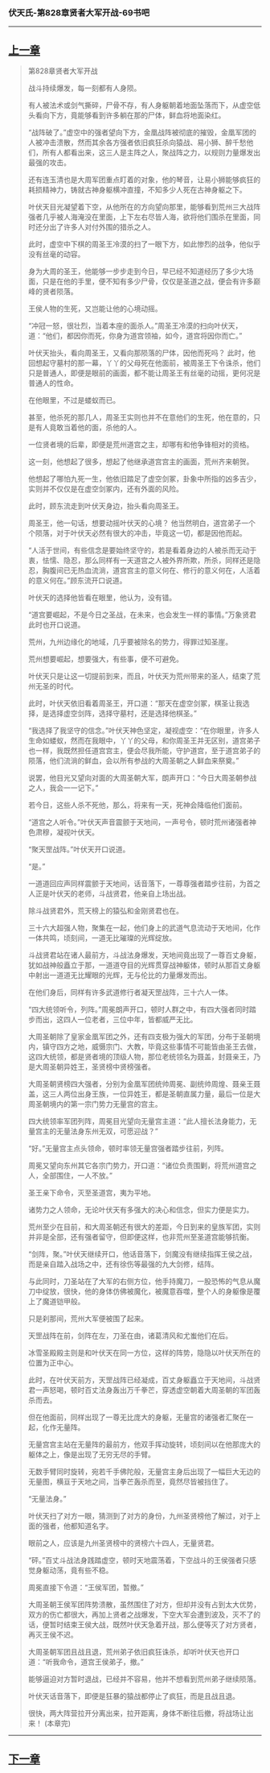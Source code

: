 ### 伏天氏-第828章贤者大军开战-69书吧

--------
[上一章](./52e64949e0d84ec5a99c4f0760a112b4.md)
--------


>
>
>
>第828章贤者大军开战
>
>战斗持续爆发，每一刻都有人身陨。
>
>有人被法术或剑气撕碎，尸骨不存，有人身躯朝着地面坠落而下，从虚空低头看向下方，竟能够看到许多躺在那的尸体，鲜血将地面染红。
>
>“战阵破了。”虚空中的强者望向下方，金凰战阵被彻底的摧毁，金凰军团的人被冲击溃散，然而其余各方强者依旧疯狂杀向猿战、易小狮、醉千愁他们，所有人都看出来，这三人是主阵之人，聚战阵之力，以规则力量爆发出最强的攻击。
>
>还有连玉清也是大周军团重点盯着的对象，他的琴音，让易小狮能够疯狂的耗损精神力，铸就古神身躯横冲直撞，不知多少人死在古神身躯之下。
>
>叶伏天目光凝望着下空，从他所在的方向望向那里，能够看到荒州三大战阵强者几乎被人海淹没在里面，上下左右尽皆人海，欲将他们围杀在里面，同时还分出了许多人对付外围的猎杀之人。
>
>此时，虚空中下棋的周圣王冷漠的扫了一眼下方，如此惨烈的战争，他似乎没有丝毫的动容。
>
>身为大周的圣王，他能够一步步走到今日，早已经不知道经历了多少大场面，只是在他的手里，便不知有多少尸骨，仅仅是圣道之战，便会有许多巅峰的贤者陨落。
>
>王侯人物的生死，又岂能让他的心境动摇。
>
>“冲冠一怒，很壮烈，当着本座的面杀人。”周圣王冷漠的扫向叶伏天，道：“他们，都因你而死，你身为道宫领袖，如今，道宫将因你而亡。”
>
>叶伏天抬头，看向周圣王，又看向那陨落的尸体，因他而死吗？
>此时，他回想起守墓村的那一幕，丫丫的父母死在他面前，被周圣王下令诛杀，他们只是普通人，即便是眼前的画面，都不能让周圣王有丝毫的动摇，更何况是普通人的性命。
>
>在他眼里，不过是蝼蚁而已。
>
>甚至，他杀死的那几人，周圣王实则也并不在意他们的生死，他在意的，只是有人竟敢当着他的面，杀他的人。
>
>一位贤者境的后辈，即便是荒州道宫之主，却哪有和他争锋相对的资格。
>
>这一刻，他想起了很多，想起了他继承道宫宫主的画面，荒州齐来朝贺。
>
>他想起了哪怕九死一生，他依旧踏足了虚空剑冢，卦象中所指的凶多吉少，实则并不仅仅是在虚空剑冢内，还有外面的风险。
>
>此时，顾东流走到叶伏天身边，抬头看向周圣王。
>
>周圣王，他一句话，想要动摇叶伏天的心境？
>他当然明白，道宫弟子一个个陨落，对于叶伏天必然有很大的冲击，毕竟这一切，都是因他而起。
>
>“人活于世间，有些信念是要始终坚守的，若是看着身边的人被杀而无动于衷，怯懦、隐忍，那么同样有一天道宫之人被外界所欺，所杀，同样还是隐忍，胸腹间已无热血流淌，道宫宫主的意义何在、修行的意义何在，人活着的意义何在。”顾东流开口说道。
>
>叶伏天的选择他皆看在眼里，他认为，没有错。
>
>“道宫要崛起，不是今日之圣战，在未来，也会发生一样的事情。”万象贤君此时也开口说道。
>
>荒州，九州边缘化的地域，几乎要被除名的势力，得罪过知圣崖。
>
>荒州想要崛起，想要强大，有些事，便不可避免。
>
>叶伏天只是让这一切提前到来，而且，叶伏天为荒州带来的圣人，结束了荒州无圣的时代。
>
>此时，叶伏天依旧看着周圣王，开口道：“那天在虚空剑冢，棋圣让我选择，是选择虚空剑阵，选择守墓村，还是选择他棋圣。”
>
>“我选择了我坚守的信念。”叶伏天神色坚定，凝视虚空：“在你眼里，许多人生命如蝼蚁，然而在我眼中，丫丫的父母，和你周圣王并无区别，道宫弟子也一样，我既然担任道宫宫主，便会尽我所能，守护道宫，至于道宫弟子的陨落，他们流淌的鲜血，会以所有参战的大周圣朝之人鲜血来祭奠。”
>
>说罢，他目光又望向对面的大周圣朝大军，朗声开口：“今日大周圣朝参战之人，我会一一记下。”
>
>若今日，这些人杀不死他，那么，将来有一天，死神会降临他们面前。
>
>“道宫之人听令。”叶伏天声音震颤于天地间，一声号令，顿时荒州诸强者神色肃穆，凝视叶伏天。
>
>“聚天罡战阵。”叶伏天开口说道。
>
>“是。”
>
>一道道回应声同样震颤于天地间，话音落下，一尊尊强者踏步往前，为首之人正是叶伏天的老师，斗战贤君，他亲自上场出战。
>
>除斗战贤君外，荒天榜上的猿弘和金刚贤君也在。
>
>三十六大超强人物，聚集在一起，他们身上的武道气息流动于天地间，化作一体共鸣，顷刻间，一道无比璀璨的光辉绽放。
>
>斗战贤君站在诸人最前方，斗战法身爆发，天地间竟出现了一尊百丈身躯，犹如战神般矗立于那，一道道夺目的光辉贯穿战神躯体，顿时从那百丈身躯中射出一道道无比耀眼的光辉，无与伦比的力量爆发而出。
>
>在他们身后，同样有许多武道修行者凝天罡战阵，三十六人一体。
>
>“四大统领听令，列阵。”周冕朗声开口，顿时人群之中，有四大强者同时踏步而出，这四人一位老者，三位中年，皆都威严无比。
>
>大周圣朝除了皇家金凰军团之外，还有四支极为强大的军团，分布于圣朝境内，镇守四方之地，威慑宗门、大教，毕竟这些事情不可能皆由圣王去做，这四大统领，都是贤者境的顶级人物，那位老统领名为聂盖，封聂亲王，乃是大周圣朝异姓王，圣贤榜中贤榜强者。
>
>大周圣朝贤榜四大强者，分别为金凰军团统帅周冕、副统帅周煌、聂亲王聂盖，这三人两位出身王族，一位异姓王，都是圣朝直属力量，最后一位是大周圣朝境内的第一宗门势力无量宫的宫主。
>
>四大统领率军团列阵，周冕目光望向无量宫主道：“此人擅长法身能力，无量宫主的无量法身东州无双，可愿迎战？”
>
>“好。”无量宫主点头领命，顿时率领无量宫强者踏步往前，列阵。
>
>周冕又望向东州其它各宗门势力，开口道：“诸位负责围剿，将荒州道宫之人，全部围住，一人不放。”
>
>圣王亲下命令，灭至圣道宫，夷为平地。
>
>诸势力之人领命，无论叶伏天有多强大的决心和信念，但实力便是实力。
>
>荒州至少在目前，和大周圣朝还有很大的差距，今日到来的皇族军团，实则并非是全部，还有强者留守，但即便这样，也非荒州至圣道宫能够抗衡。
>
>“剑阵，聚。”叶伏天继续开口，他话音落下，剑魔没有继续指挥王侯之战，而是亲自踏入战场之中，还有徐伤等最强的九大剑修，结阵。
>
>与此同时，刀圣站在了大军的右侧方位，他手持魔刀，一股恐怖的气息从魔刀中绽放，很快，他的身体仿佛被魔化，被魔意吞噬，整个人的身躯像是覆上了魔道铠甲般。
>
>只是刹那间，荒州大军便被围了起来。
>
>天罡战阵在前，剑阵在左，刀圣在由，诸葛清风和尤蚩他们在后。
>
>冰雪圣殿殿主则是和叶伏天在同一方位，这样的阵势，隐隐以叶伏天所在的位置为正中心。
>
>此时，在叶伏天前方，天罡战阵已经凝成，百丈身躯矗立于天地间，斗战贤君一声怒喝，顿时百丈法身轰出万千拳芒，穿透虚空朝着大周圣朝的军团轰杀而去。
>
>但在他面前，同样出现了一尊无比庞大的身躯，无量宫的诸强者汇聚在一起，化作无量阵。
>
>无量宫宫主站在无量阵的最前方，他双手挥动旋转，顷刻间以在他那庞大的躯体之上，像是出现了无穷无尽的手臂。
>
>无数手臂同时旋转，宛若千手佛陀般，无量宫主身后出现了一幅巨大无边的无量图，横亘于天地之间，当拳芒轰杀而至，竟然尽皆被挡住了。
>
>“无量法身。”
>
>叶伏天扫了对方一眼，猜测到了对方的身份，九州圣贤榜他了解过，对于上面的强者，他都知道名字。
>
>眼前之人，应该是九州圣贤榜中的贤榜六十四人，无量贤君。
>
>“砰。”百丈斗战法身践踏虚空，顿时天地震荡着，下空战斗的王侯强者只感觉身躯动荡，竟有些不稳。
>
>周冕直接下令道：“王侯军团，暂撤。”
>
>大周圣朝王侯军团阵势溃散，虽然围住了对方，但却并没有占到太大优势，双方的伤亡都很大，再加上贤者之战爆发，下空大军会遭到波及，灭不了的话，便暂时结束王侯大战，既然叶伏天急着开战，那么便等灭了对方贤者，再灭王侯不迟。
>
>大周圣朝军团且战且退，荒州弟子依旧疯狂诛杀，却听叶伏天也开口道：“听我命令，道宫王侯弟子，撤。”
>
>能够逼迫对方暂时退战，已经并不容易，他并不想看到荒州弟子继续陨落。
>
>叶伏天话音落下，即便是狂暴的猿战都停止了疯狂，而是且战且退。
>
>很快，两大阵营拉开分离出来，拉开距离，身体不断往后撤，将战场让出来！
>(本章完)
>
>

--------
[下一章](./440bb7f9520ed11e1ba265a4f2fb5520.md)
--------
